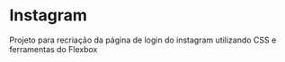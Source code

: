 # Instagram
 Projeto para recriação da página de login do instagram utilizando CSS e ferramentas do Flexbox
